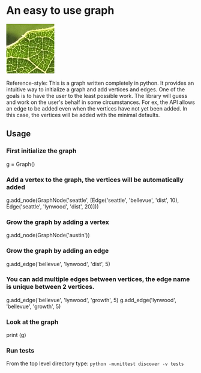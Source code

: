 # An easy to use graph

![alt text](fig.jpeg "graph")

Reference-style: 
This is a graph written completely in python. It provides an intuitive way to initialize a graph and add vertices and edges. One of the goals is to have the user to the least possible work. The library will guess and work on the user's behalf in some circumstances. For ex, the API allows an edge to be added even when the vertices have not yet been added. In this case, the vertices will be added with the minimal defaults.

## Usage

### First initialize the graph
g = Graph() 

### Add a vertex to the graph, the vertices will be automatically added
g.add_node(GraphNode('seattle', [Edge('seattle', 'bellevue', 'dist', 10), Edge('seattle', 'lynwood', 'dist', 20)]))

### Grow the graph by adding a vertex
g.add_node(GraphNode('austin'))

### Grow the graph by adding an edge
g.add_edge('bellevue', 'lynwood', 'dist', 5)

### You can add multiple edges between vertices, the edge name is unique between 2 vertices.
g.add_edge('bellevue', 'lynwood', 'growth', 5)
g.add_edge('lynwood', 'bellevue', 'growth', 5)

### Look at the graph
print (g)

### Run tests
From the top level directory type:
`python -munittest discover -v tests`
